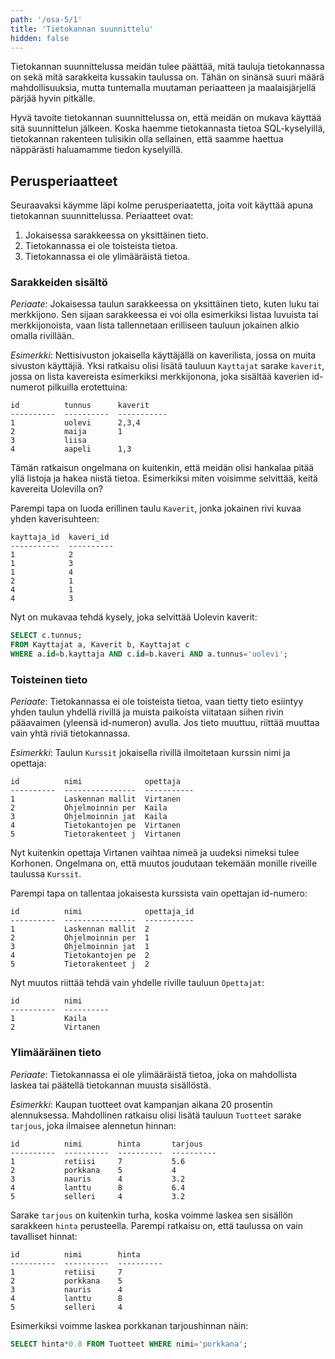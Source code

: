 ```yaml
---
path: '/osa-5/1'
title: 'Tietokannan suunnittelu'
hidden: false
---
```


Tietokannan suunnittelussa meidän tulee päättää,
mitä tauluja tietokannassa on sekä mitä sarakkeita
kussakin taulussa on.
Tähän on sinänsä suuri määrä mahdollisuuksia,
mutta tuntemalla muutaman periaatteen ja maalaisjärjellä
pärjää hyvin pitkälle.

Hyvä tavoite tietokannan suunnittelussa on,
että meidän on mukava käyttää sitä suunnittelun jälkeen.
Koska haemme tietokannasta tietoa SQL-kyselyillä,
tietokannan rakenteen tulisikin olla sellainen,
että saamme haettua näppärästi haluamamme tiedon kyselyillä.

## Perusperiaatteet

Seuraavaksi käymme läpi kolme perusperiaatetta,
joita voit käyttää apuna tietokannan suunnittelussa.
Periaatteet ovat:

1. Jokaisessa sarakkeessa on yksittäinen tieto.
2. Tietokannassa ei ole toisteista tietoa.
3. Tietokannassa ei ole ylimääräistä tietoa.

### Sarakkeiden sisältö

_Periaate_:
Jokaisessa taulun sarakkeessa on yksittäinen tieto,
kuten luku tai merkkijono.
Sen sijaan sarakkeessa ei voi olla
esimerkiksi listaa luvuista tai merkkijonoista,
vaan lista tallennetaan erilliseen tauluun
jokainen alkio omalla rivillään.

_Esimerkki_: Nettisivuston jokaisella käyttäjällä on kaverilista,
jossa on muita sivuston käyttäjiä.
Yksi ratkaisu olisi lisätä tauluun `Kayttajat`
sarake `kaverit`, jossa on lista kavereista
esimerkiksi merkkijonona, joka sisältää kaverien id-numerot
pilkuilla erotettuina:

```x
id          tunnus      kaverit
----------  ----------  -----------
1           uolevi      2,3,4
2           maija       1
3           liisa       
4           aapeli      1,3
```

Tämän ratkaisun ongelmana on kuitenkin,
että meidän olisi hankalaa pitää yllä listoja
ja hakea niistä tietoa.
Esimerkiksi miten voisimme selvittää,
keitä kavereita Uolevilla on?

Parempi tapa on luoda erillinen taulu `Kaverit`,
jonka jokainen rivi kuvaa yhden kaverisuhteen:

```x
kayttaja_id  kaveri_id
-----------  ----------
1            2
1            3
1            4
2            1
4            1
4            3
```

Nyt on mukavaa tehdä kysely, joka selvittää Uolevin kaverit:

```sql
SELECT c.tunnus;
FROM Kayttajat a, Kaverit b, Kayttajat c
WHERE a.id=b.kayttaja AND c.id=b.kaveri AND a.tunnus='uolevi';
```

### Toisteinen tieto

_Periaate_:
Tietokannassa ei ole toisteista tietoa,
vaan tietty tieto esiintyy yhden taulun yhdellä rivillä
ja muista paikoista viitataan siihen rivin pääavaimen
(yleensä id-numeron) avulla.
Jos tieto muuttuu, riittää muuttaa vain yhtä riviä tietokannassa.

_Esimerkki_: Taulun `Kurssit` jokaisella rivillä ilmoitetaan
kurssin nimi ja opettaja:

```x
id          nimi              opettaja
----------  ----------------  -----------
1           Laskennan mallit  Virtanen   
2           Ohjelmoinnin per  Kaila
3           Ohjelmoinnin jat  Kaila
4           Tietokantojen pe  Virtanen          
5           Tietorakenteet j  Virtanen     
```

Nyt kuitenkin opettaja Virtanen vaihtaa nimeä
ja uudeksi nimeksi tulee Korhonen.
Ongelmana on, että muutos joudutaan tekemään monille
riveille taulussa `Kurssit`.

Parempi tapa on tallentaa
jokaisesta kurssista vain opettajan id-numero:

```x
id          nimi              opettaja_id
----------  ----------------  -----------
1           Laskennan mallit  2
2           Ohjelmoinnin per  1
3           Ohjelmoinnin jat  1
4           Tietokantojen pe  2
5           Tietorakenteet j  2
```

Nyt muutos riittää tehdä vain yhdelle riville
tauluun `Opettajat`:

```x
id          nimi      
----------  ----------
1           Kaila     
2           Virtanen
```

### Ylimääräinen tieto

_Periaate_:
Tietokannassa ei ole ylimääräistä tietoa,
joka on mahdollista laskea tai päätellä tietokannan muusta sisällöstä.

_Esimerkki_: Kaupan tuotteet ovat kampanjan
aikana 20 prosentin alennuksessa.
Mahdollinen ratkaisu olisi lisätä tauluun `Tuotteet` sarake
`tarjous`, joka ilmaisee alennetun hinnan:

```x
id          nimi        hinta       tarjous
----------  ----------  ----------  ----------
1           retiisi     7           5.6
2           porkkana    5           4
3           nauris      4           3.2
4           lanttu      8           6.4
5           selleri     4           3.2
```

Sarake `tarjous` on kuitenkin turha,
koska voimme laskea sen sisällön sarakkeen `hinta` perusteella.
Parempi ratkaisu on, että taulussa on vain tavalliset hinnat:

```x
id          nimi        hinta
----------  ----------  ----------
1           retiisi     7           
2           porkkana    5           
3           nauris      4          
4           lanttu      8           
5           selleri     4           
```

Esimerkiksi voimme laskea porkkanan tarjoushinnan näin:

```sql
SELECT hinta*0.8 FROM Tuotteet WHERE nimi='porkkana';
```
